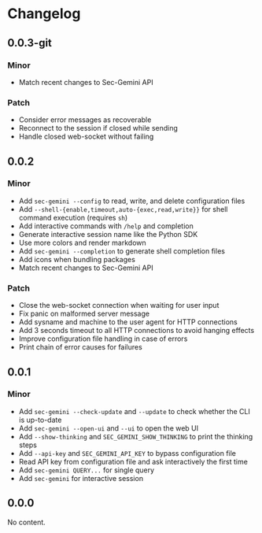 # Changelog

## 0.0.3-git

### Minor

- Match recent changes to Sec-Gemini API

### Patch

- Consider error messages as recoverable
- Reconnect to the session if closed while sending
- Handle closed web-socket without failing

## 0.0.2

### Minor

- Add `sec-gemini --config` to read, write, and delete configuration files
- Add `--shell-{enable,timeout,auto-{exec,read,write}}` for shell command execution (requires `sh`)
- Add interactive commands with `/help` and completion
- Generate interactive session name like the Python SDK
- Use more colors and render markdown
- Add `sec-gemini --completion` to generate shell completion files
- Add icons when bundling packages
- Match recent changes to Sec-Gemini API

### Patch

- Close the web-socket connection when waiting for user input
- Fix panic on malformed server message
- Add sysname and machine to the user agent for HTTP connections
- Add 3 seconds timeout to all HTTP connections to avoid hanging effects
- Improve configuration file handling in case of errors
- Print chain of error causes for failures

## 0.0.1

### Minor

- Add `sec-gemini --check-update` and `--update` to check whether the CLI is up-to-date
- Add `sec-gemini --open-ui` and `--ui` to open the web UI
- Add `--show-thinking` and `SEC_GEMINI_SHOW_THINKING` to print the thinking steps
- Add `--api-key` and `SEC_GEMINI_API_KEY` to bypass configuration file
- Read API key from configuration file and ask interactively the first time
- Add `sec-gemini QUERY...` for single query
- Add `sec-gemini` for interactive session

## 0.0.0

No content.

<!-- Increment to skip CHANGELOG.md test: 0 -->
